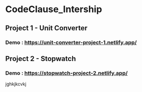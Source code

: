 # CodeClause_Intership
## Project 1 - Unit Converter
### Demo : https://unit-converter-project-1.netlify.app/
## Project 2 - Stopwatch
### Demo : https://stopwatch-project-2.netlify.app/
jghkjkcvkj